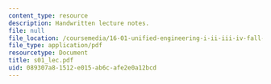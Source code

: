 ```yaml
---
content_type: resource
description: Handwritten lecture notes.
file: null
file_location: /coursemedia/16-01-unified-engineering-i-ii-iii-iv-fall-2005-spring-2006/089307a81512e015ab6cafe2e0a12bcd_s01_lec.pdf
file_type: application/pdf
resourcetype: Document
title: s01_lec.pdf
uid: 089307a8-1512-e015-ab6c-afe2e0a12bcd
---
```

